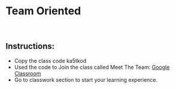 # Team Oriented
​
## Instructions:
* Copy the class code ka5tkod
* Used the code to Join the class called Meet The Team: [Google Classroom](https://classroom.google.com/) 
* Go to classwork section to start your learning experience.